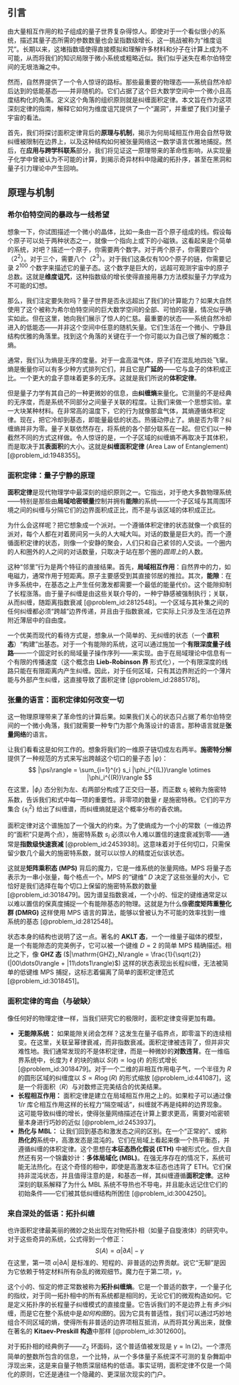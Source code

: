 ## 引言
由大量相互作用的粒子组成的量子世界复杂得惊人。即使对于一个看似很小的系统，描述其量子态所需的参数数量也会呈指数级增长，这一挑战被称为“维度诅咒”。长期以来，这堵指数墙使得直接模拟和理解许多材料和分子在计算上成为不可能，从而将我们的知识局限于微小系统或粗略近似。我们似乎迷失在希尔伯特空间的无垠浩瀚之中。

然而，自然界提供了一个令人惊讶的路标。那些最重要的物理态——系统自然冷却后达到的低能基态——并非随机的。它们占据了这个巨大数学空间中一个微小且高度结构化的角落。定义这个角落的组织原则就是纠缠面积定律。本文旨在作为这项深刻定律的指南，解释它如何为维度诅咒提供了一个“漏洞”，并重塑了我们对量子宇宙的看法。

首先，我们将探讨面积定律背后的**原理与机制**，揭示为何局域相互作用会自然导致纠缠被限制在边界上，以及这种结构如何被张量网络这一数学语言优雅地捕捉。然后，在**应用与跨学科联系**部分，我们将见证这一原理带来的革命性影响，从实现量子化学中曾被认为不可能的计算，到揭示奇异材料中隐藏的拓扑序，甚至在黑洞和量子引力理论中产生回响。

## 原理与机制

### 希尔伯特空间的暴政与一线希望

想象一下，你试图描述一个微小的晶体，比如一条由一百个原子组成的线。假设每个原子可以处于两种状态之一，就像一个指向上或下的小磁铁。这看起来是个简单的系统，对吧？描述一个原子，你需要两个数字。对于两个原子，你需要四个（$2^2$）。对于三个，需要八个（$2^3$）。对于我们这条仅有100个原子的链，你需要记录 $2^{100}$ 个数字来描述它的量子态。这个数字是巨大的，远超可观测宇宙中的原子总数。这就是**维度诅咒**，这种指数级的增长使得直接用暴力方法模拟量子力学成为不可能的幻想。

那么，我们注定要失败吗？量子世界是否永远超出了我们的计算能力？如果大自然使用了这个被称为希尔伯特空间的巨大数学空间的全部、可怕的容量，情况似乎确实如此。但在这里，她向我们展示了惊人的仁慈。最重要的状态——系统自然冷却进入的低能态——并非这个空间中任意的随机矢量。它们生活在一个微小、宁静且结构优雅的角落里。找到这个角落的关键在于一个你可能以为自己很了解的概念：熵。

通常，我们认为熵是无序的度量。对于一盒高温气体，原子们在混乱地四处飞窜。熵是衡量你可以有多少种方式排列它们，并且它是**广延的**——它与盒子的体积成正比。一个更大的盒子意味着更多的无序。这就是我们所说的**体积定律**。

但是量子力学有其自己的一种更微妙的信息，由**纠缠熵**来量化。它测量的不是经典的无序度，而是系统不同部分之间量子关联的程度。让我们来做一个思想实验。拿一大块某种材料。在非常高的温度下，它的行为就像那盒气体，其熵遵循体积定律。现在，把它冷却到基态，即能量最低的状态。热骚动停止了。熵是否为零？纠缠熵并非为零。量子关联依然存在，将系统的各个部分联系在一起。但它们以一种截然不同的方式这样做。令人惊讶的是，一个子区域的纠缠熵不再取决于其体积，而是取决于其**表面积**的大小。这就是**纠缠面积定律** (Area Law of Entanglement) [@problem_id:1948355]。

### 面积定律：量子宁静的原理

**面积定律**是现代物理学中最深刻的组织原则之一。它指出，对于绝大多数物理系统——特别是那些由**局域哈密顿量**控制并拥有**能隙**的系统——一个子区域与其周围环境之间的纠缠与分隔它们的边界面积成正比，而不是与该区域的体积成正比。

为什么会这样呢？把它想象成一个派对。一个遵循体积定律的状态就像一个疯狂的派对，每个人都在对着房间另一头的人大喊大叫。对话的数量是巨大的。而一个遵循面积定律的状态，则像一个安静的聚会，人们只和自己紧邻的人交谈。一个圈内的人和圈外的人之间的对话数量，只取决于站在那个圈的*圆周上*的人数。

这种“邻里”行为是两个特征的直接结果。首先，**局域相互作用**：自然界中的力，如电磁力，通常作用于短距离。原子主要感受到其直接邻居的推拉。其次，**能隙**：在许多系统中，在基态之上产生任何激发都需要一个最低的能量代价。这个能隙抑制了长程涨落。由于量子纠缠是由这些关联介导的，一种宁静感被强制执行；关联，从而纠缠，随距离指数衰减 [@problem_id:2812548]。一个区域与其补集之间的任何纠缠都必须“跨越”边界传递，并且由于指数衰减，它实际上只涉及生活在边界附近薄层中的自由度。

一个优美而现代的看待方式是，想象从一个简单的、无纠缠的状态（一个**直积态**）“构建”出基态。对于一个有能隙的系统，这可以通过施加一个**有限深度量子线路**——一个固定时长的局域量子操作序列——来实现。由于在局域理论中信息有一个有限的传播速度（这个概念由 **Lieb-Robinson 界** 形式化），一个有限深度的线路只能在有限距离内产生纠缠。因此，对于任何区域，只有其边界附近的一个薄片能与外部产生纠缠，这直接导致了面积定律 [@problem_id:2885178]。

### 张量的语言：面积定律如何改变一切

这一物理原理带来了革命性的计算后果。如果我们关心的状态只占据了希尔伯特空间的一个微小角落，我们就需要一种专门为那个角落设计的语言。那种语言就是**张量网络**的语言。

让我们看看这是如何工作的。想象将我们的一维原子链切成左右两半。**施密特分解**提供了一种规范的方式来写出跨越这个切口的量子态 $|\psi\rangle$：
$$
|\psi\rangle = \sum_{i=1}^{r} s_i |\phi_i^{(L)}\rangle \otimes |\phi_i^{(R)}\rangle
$$
在这里，$|\phi_i\rangle$ 态分别为左、右两部分构成了正交归一基，而正数 $s_i$ 被称为施密特系数，告诉我们和式中每一项的重要性。非零项的数量 $r$ 是施密特秩。它们的平方集合 $\{s_i^2\}$ 给出了纠缠谱，而纠缠熵就是这个概率分布的香农熵。

面积定律对这个谱施加了一个强大的约束。为了使熵成为一个小的常数（一维边界的“面积”只是两个点），施密特系数 $s_i$ 必须以令人难以置信的速度衰减到零——通常是**指数级快速衰减** [@problem_id:2453938]。这意味着对于任何切口，只需保留少数几个最大的施密特系数，就可以以惊人的精度近似该状态。

这就是**矩阵乘积态 (MPS)** 背后的魔力，它是一维系统的张量网络。MPS 将量子态表示为一串小张量，每个格点一个。MPS 的“键维” $D$ 决定了这些张量的大小，它恰好是我们选择在每个切口上保留的施密特系数的数量 [@problem_id:3018479]。因为谱呈指数衰减，一个小的、恒定的键维通常足以以难以置信的保真度捕捉一个有能隙基态的物理。这就是为什么像**密度矩阵重整化群 (DMRG)** 这样使用 MPS 语言的算法，能够以曾被认为不可能的效率找到一维系统的基态 [@problem_id:2812548]。

状态本身的结构也说明了这一点。著名的 **AKLT 态**，一个一维量子磁体的模型，是一个有能隙态的完美例子，它可以被一个键维 $D=2$ 的简单 MPS 精确描述。相比之下，像 **GHZ 态** ($|\mathrm{GHZ}_N\rangle = \frac{1}{\sqrt{2}}(|00\dots0\rangle + |11\dots1\rangle)$) 这样的状态表现出长程纠缠，无法被简单的低键维 MPS 捕捉，这标志着偏离了简单的面积定律范式 [@problem_id:3018451]。

### 面积定律的弯曲（与破缺）

像任何好的物理定律一样，当我们研究它的极限时，面积定律变得更加有趣。
*   **无能隙系统：** 如果能隙关闭会怎样？这发生在量子临界点，即零温下的连续相变。在这里，关联呈幂律衰减，而非指数衰减。面积定律被违背了，但并非灾难性地。我们通常发现的不是体积定律，而是一种微妙的**对数违背**。在一维临界系统中，长度为 $\ell$ 的块的熵以 $S(\ell) \propto \log(\ell)$ 的形式增长 [@problem_id:3018479]。对于一个二维的非相互作用电子气，一个半径为 $R$ 的圆形区域的纠缠度以 $S \propto R \log(R)$ 的形式缩放 [@problem_id:441087]，这是一个将面积（$R$）与对数修正完美结合的优美结果。
*   **长程相互作用：** 面积定律是建立在局域相互作用之上的。如果粒子可以通过像 $1/r$ 库仑相互作用这样的长程力“隔空喊话”，纠缠就不再是纯粹的边界现象。这可能导致纠缠的增长，使得张量网络描述在计算上要求更高，需要对哈密顿量本身进行巧妙的近似 [@problem_id:2453937]。
*   **热化与 MBL：** 让我们回到基态和激发态之间的区别。在一个“正常的”、或称**热化的**系统中，高激发态是混沌的。它们在局域上看起来像一个热平衡态，并遵循纠缠的体积定律。这个思想在**本征态热化假说 (ETH)** 中被形式化。但大自然还有另一个锦囊妙计：**多体局域化 (MBL)**。在强无序存在的情况下，系统可能无法热化。在这个奇怪的相中，即使是高激发本征态也违背了 ETH。它们保持非混沌状态，并且值得注意的是，和基态一样，其纠缠遵循**面积定律**。这种深刻的联系解释了为什么 MBL 系统不导热也不导电，并且能永远记住它们的初始条件——它们被其低纠缠结构所困住 [@problem_id:3004250]。

### 来自深处的低语：拓扑纠缠

也许面积定律最美丽的微妙之处出现在对物拓扑相（如量子自旋液体）的研究中。对于这些奇异的系统，公式得到一个修正：
$$
S(A) = \alpha |\partial A| - \gamma
$$
在这里，第一项 $\alpha |\partial A|$ 是标准的、短程的、非普适的边界贡献。说它“无聊”是因为它依赖于特定材料所有杂乱的微观细节。魔力在于第二项，$\gamma$。

这个小的、恒定的修正常数被称为**拓扑纠缠熵**。它是一个普适的数字，一个量子化的指纹，对于同一拓扑相中的所有系统都是相同的，无论它们的微观构造如何。它是定义拓扑序的长程量子纠缠模式的直接度量。它告诉我们的不是边界上有*多少*纠缠，而是它在整个系统中是*如何构图*的。因为它具有普适性，我们可以通过巧妙地组合不同区域的熵，使得所有非普适的边界项相互抵消，从而将其分离出来，就像在著名的 **Kitaev-Preskill 构造**中那样 [@problem_id:3012600]。

对于拓扑相的经典例子——$\mathbb{Z}_2$ 环面码，这个普适值被发现是 $\gamma = \ln(2)$。一个漂亮简单的整数所包含的信息，一个比特，从一个多体量子系统深不可测的复杂舞蹈中浮现出来，这是来自量子物质深层结构的低语。事实证明，面积定律不仅是一个简化的原则，它还是通往一个隐藏的、更深层次现实的门户。

